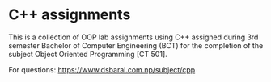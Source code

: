# C++ assignments
This is a collection of OOP lab assignments using C++ assigned during 3rd semester Bachelor of Computer Engineering (BCT) 
for the completion of the subject Object Oriented Programming [CT 501].

For questions: https://www.dsbaral.com.np/subject/cpp
